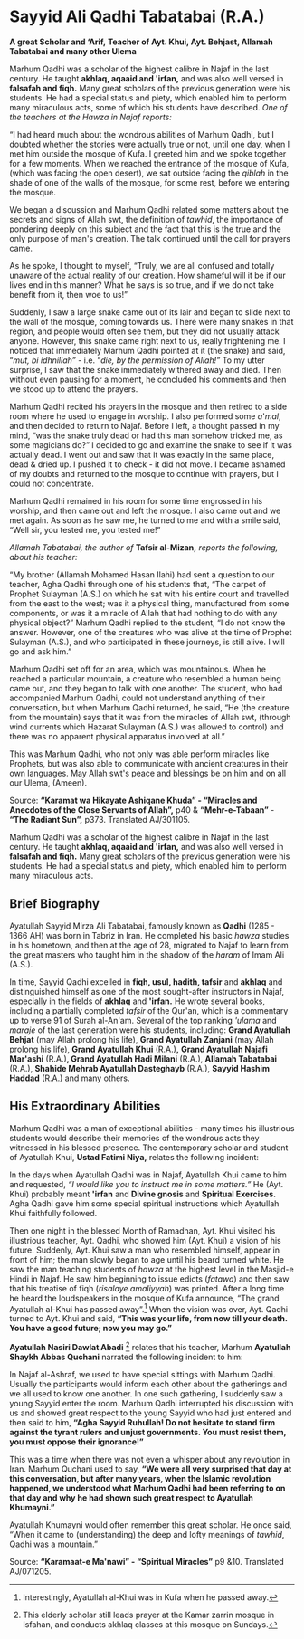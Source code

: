 Sayyid Ali Qadhi Tabatabai (R.A.)
=================================

**A great Scholar and ‘Arif,** **Teacher of Ayt. Khui, Ayt. Behjast,
Allamah Tabatabai and many other Ulema**

Marhum Qadhi was a scholar of the highest calibre in Najaf in the last
century. He taught **akhlaq, aqaaid and 'irfan,** and was also well
versed in **falsafah and fiqh.** Many great scholars of the previous
generation were his students. He had a special status and piety, which
enabled him to perform many miraculous acts, some of which his students
have described. *One of the teachers at* *the Hawza in Najaf reports:*

“I had heard much about the wondrous abilities of Marhum Qadhi, but I
doubted whether the stories were actually true or not, until one day,
when I met him outside the mosque of Kufa. I greeted him and we spoke
together for a few moments. When we reached the entrance of the mosque
of Kufa, (which was facing the open desert), we sat outside facing the
*qiblah* in the shade of one of the walls of the mosque, for some rest,
before we entering the mosque.

We began a discussion and Marhum Qadhi related some matters about the
secrets and signs of Allah swt, the definition of *tawhid*, the
importance of pondering deeply on this subject and the fact that this is
the true and the only purpose of man's creation. The talk continued
until the call for prayers came.

As he spoke, I thought to myself, “Truly, we are all confused and
totally unaware of the actual reality of our creation. How shameful will
it be if our lives end in this manner? What he says is so true, and if
we do not take benefit from it, then woe to us!”

Suddenly, I saw a large snake came out of its lair and began to slide
next to the wall of the mosque, coming towards us. There were many
snakes in that region, and people would often see them, but they did not
usually attack anyone. However, this snake came right next to us, really
frightening me. I noticed that immediately Marhum Qadhi pointed at it
(the snake) and said, “*mut, bi idhnillah”* - i.e. “*die, by the
permission of Allah!”* To my utter surprise, I saw that the snake
immediately withered away and died. Then without even pausing for a
moment, he concluded his comments and then we stood up to attend the
prayers.

Marhum Qadhi recited his prayers in the mosque and then retired to a
side room where he used to engage in worship. I also performed some
*a*'*mal*, and then decided to return to Najaf. Before I left, a thought
passed in my mind, “was the snake truly dead or had this man somehow
tricked me, as some magicians do?” I decided to go and examine the snake
to see if it was actually dead. I went out and saw that it was exactly
in the same place, dead & dried up. I pushed it to check - it did not
move. I became ashamed of my doubts and returned to the mosque to
continue with prayers, but I could not concentrate.

Marhum Qadhi remained in his room for some time engrossed in his
worship, and then came out and left the mosque. I also came out and we
met again. As soon as he saw me, he turned to me and with a smile said,
“Well sir, you tested me, you tested me!”

*Allamah Tabatabai, the author of* **Tafsir al-Mizan,** *reports the
following, about his teacher:*

“My brother (Allamah Mohamed Hasan Ilahi) had sent a question to our
teacher, Agha Qadhi through one of his students that, “The carpet of
Prophet Sulayman (A.S.) on which he sat with his entire court and
travelled from the east to the west; was it a physical thing,
manufactured from some components, or was it a miracle of Allah that had
nothing to do with any physical object?” Marhum Qadhi replied to the
student, “I do not know the answer. However, one of the creatures who
was alive at the time of Prophet Sulayman (A.S.), and who participated
in these journeys, is still alive. I will go and ask him.”

Marhum Qadhi set off for an area, which was mountainous. When he reached
a particular mountain, a creature who resembled a human being came out,
and they began to talk with one another. The student, who had
accompanied Marhum Qadhi, could not understand anything of their
conversation, but when Marhum Qadhi returned, he said, “He (the creature
from the mountain) says that it was from the miracles of Allah swt,
(through wind currents which Hazarat Sulayman (A.S.) was allowed to
control) and there was no apparent physical apparatus involved at all.”

This was Marhum Qadhi, who not only was able perform miracles like
Prophets, but was also able to communicate with ancient creatures in
their own languages. May Allah swt's peace and blessings be on him and
on all our Ulema, (Ameen).

Source: **“Karamat wa Hikayate Ashiqane Khuda” - “Miracles and Anecdotes
of the Close Servants of Allah”,** p40 & **“Mehr-e-Tabaan”** - **“The
Radiant Sun”,** p373. Translated AJ/301105.

Marhum Qadhi was a scholar of the highest calibre in Najaf in the last
century. He taught **akhlaq, aqaaid and 'irfan,** and was also well
versed in **falsafah and fiqh.** Many great scholars of the previous
generation were his students. He had a special status and piety, which
enabled him to perform many miraculous acts.

Brief Biography
---------------

Ayatullah Sayyid Mirza Ali Tabatabai, famously known as **Qadhi**
(1285 - 1366 AH) was born in Tabriz in Iran. He completed his basic
*hawza* studies in his hometown, and then at the age of 28, migrated to
Najaf to learn from the great masters who taught him in the shadow of
the *haram* of Imam Ali (A.S.).

In time, Sayyid Qadhi excelled in **fiqh, usul, hadith, tafsir** and
**akhlaq** and distinguished himself as one of the most sought-after
instructors in Najaf, especially in the fields of **akhlaq** and
**'irfan.** He wrote several books, including a partially completed
*tafsir* of the Qur'an, which is a commentary up to verse 91 of Surah
al-An'am. Several of the top ranking *'ulama* and *maraje* of the last
generation were his students, including: **Grand Ayatullah Behjat** (may
Allah prolong his life), **Grand Ayatullah Zanjani** (may Allah prolong
his life), **Grand Ayatullah Khui** (R.A.)**,** **Grand Ayatullah Najafi
Mar'ashi** (R.A.)**, Grand Ayatullah Hadi Milani** (R.A.), **Allamah
Tabatabai** (R.A.), **Shahide Mehrab Ayatullah Dasteghayb** (R.A.),
**Sayyid Hashim Haddad** (R.A.) and many others.

His Extraordinary Abilities
---------------------------

Marhum Qadhi was a man of exceptional abilities - many times his
illustrious students would describe their memories of the wondrous acts
they witnessed in his blessed presence. The contemporary scholar and
student of Ayatullah Khui, **Ustad Fatimi Niya,** relates the following
incident:

In the days when Ayatullah Qadhi was in Najaf, Ayatullah Khui came to
him and requested, *“I would like you to instruct me in some matters.”*
He (Ayt. Khui) probably meant **'irfan** and **Divine gnosis** and
**Spiritual Exercises.** Agha Qadhi gave him some special spiritual
instructions which Ayatullah Khui faithfully followed.

Then one night in the blessed Month of Ramadhan, Ayt. Khui visited his
illustrious teacher, Ayt. Qadhi, who showed him (Ayt. Khui) a vision of
his future. Suddenly, Ayt. Khui saw a man who resembled himself, appear
in front of him; the man slowly began to age until his beard turned
white. He saw the man teaching students of *hawza* at the highest level
in the Masjid-e Hindi in Najaf. He saw him beginning to issue edicts
(*fatawa*) and then saw that his treatise of fiqh (*risalaye amaliyyah*)
was printed. After a long time he heard the loudspeakers in the mosque
of Kufa announce, “The grand Ayatullah al-Khui has passed away”.[^1]
When the vision was over, Ayt. Qadhi turned to Ayt. Khui and said,
**“This was your life, from now till your death. You have a good future;
now you may go.”**

**Ayatullah Nasiri Dawlat Abadi** [^2] relates that his teacher, Marhum
**Ayatullah Shaykh Abbas Quchani** narrated the following incident to
him:

In Najaf al-Ashraf, we used to have special sittings with Marhum Qadhi.
Usually the participants would inform each other about the gatherings
and we all used to know one another. In one such gathering, I suddenly
saw a young Sayyid enter the room. Marhum Qadhi interrupted his
discussion with us and showed great respect to the young Sayyid who had
just entered and then said to him, **“Agha Sayyid Ruhullah! Do not
hesitate to stand firm against the tyrant rulers and unjust governments.
You must resist them, you must oppose their ignorance!”**

This was a time when there was not even a whisper about any revolution
in Iran. Marhum Quchani used to say, **“We were all very surprised that
day at this conversation, but after many years, when the Islamic
revolution happened, we understood what Marhum Qadhi had been referring
to on that day and why he had shown such great respect to Ayatullah
Khumayni.”**

Ayatullah Khumayni would often remember this great scholar. He once
said, “When it came to (understanding) the deep and lofty meanings of
*tawhid*, Qadhi was a mountain.”

Source: **“Karamaat-e Ma'nawi” - “Spiritual Miracles”** p9 &10.
Translated AJ/071205.

[^1]: Interestingly, Ayatullah al-Khui was in Kufa when he passed away.

[^2]: This elderly scholar still leads prayer at the Kamar zarrin mosque
in Isfahan, and conducts akhlaq classes at this mosque on Sundays.


